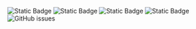 ![Static Badge](https://img.shields.io/badge/blacklists-60-000000) ![Static Badge](https://img.shields.io/badge/blacklisted-2913669-cc0000) ![Static Badge](https://img.shields.io/badge/whitelisted-2244-00CC00) ![Static Badge](https://img.shields.io/badge/streaming_blacklist-28107-000000) ![GitHub issues](https://img.shields.io/github/issues/fabriziosalmi/blacklists)
